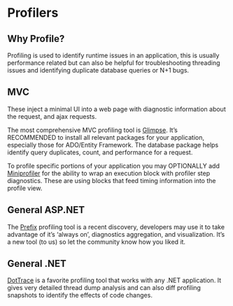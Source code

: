 Profilers
===========================================

## Why Profile?

Profiling is used to identify runtime issues in an application, this is usually performance related but can also be helpful for troubleshooting threading issues and identifying duplicate database queries or N+1 bugs.

## MVC

These inject a minimal UI into a web page with diagnostic information about the request, and ajax requests.

The most comprehensive MVC profiling tool is [Glimpse](http://getglimpse.com/).  It’s RECOMMENDED to install all relevant packages for your application, especially those for ADO/Entity Framework.  The database package helps identify query duplicates, count, and performance for a request.

To profile specific portions of your application you may OPTIONALLY add [Miniprofiler](http://miniprofiler.com/) for the ability to wrap an execution block with profiler step diagnostics.  These are using blocks that feed timing information into the profile view.

## General ASP.NET

The [Prefix](http://www.prefix.io/) profiling tool is a recent discovery, developers may use it to take advantage of it’s ‘always on’, diagnostics aggregation, and visualization.  It’s a new tool (to us) so let the community know how you liked it.

## General .NET

[DotTrace](https://www.jetbrains.com/profiler/) is a favorite profiling tool that works with any .NET application.  It gives very detailed thread dump analysis and can also diff profiling snapshots to identify the effects of code changes.

